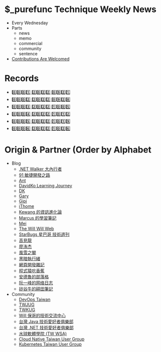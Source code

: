 # $_purefunc Technique Weekly News
* Every Wednesday
* Parts
  * news
  * memo
  * commercial
  * community
  * sentence
* [Contributions Are Welcomed](https://github.com/PureFuncInc/purefunc-technique-weekly-news/issues/new?assignees=Jian-Min-Huang&labels=new&template=contributions.md&title=)

# Records
* [0️⃣0️⃣0️⃣1️⃣ 2️⃣0️⃣2️⃣2️⃣ 0️⃣9️⃣2️⃣1️⃣](https://github.com/PureFuncInc/purefunc-weekly-news/milestone/1)
* [0️⃣0️⃣0️⃣2️⃣ 2️⃣0️⃣2️⃣2️⃣ 0️⃣9️⃣2️⃣8️⃣](https://github.com/PureFuncInc/purefunc-weekly-news/milestone/2)
* [0️⃣0️⃣0️⃣3️⃣ 2️⃣0️⃣2️⃣2️⃣ 1️⃣0️⃣0️⃣5️⃣](https://github.com/PureFuncInc/purefunc-weekly-news/milestone/3)
* [0️⃣0️⃣0️⃣4️⃣ 2️⃣0️⃣2️⃣2️⃣ 1️⃣0️⃣1️⃣2️⃣](https://github.com/PureFuncInc/purefunc-weekly-news/milestone/4)
* [0️⃣0️⃣0️⃣5️⃣ 2️⃣0️⃣2️⃣2️⃣ 1️⃣0️⃣1️⃣9️⃣](https://github.com/PureFuncInc/purefunc-weekly-news/milestone/5)
* [0️⃣0️⃣0️⃣6️⃣ 2️⃣0️⃣2️⃣2️⃣ 1️⃣0️⃣2️⃣6️⃣](https://github.com/PureFuncInc/purefunc-weekly-news/milestone/6)

# Origin & Partner (Order by Alphabet
* Blog
  * [.NET Walker 大內行者](https://www.facebook.com/DotNetWalker)
  * [91 敏捷開發之路](https://www.facebook.com/91agile)
  * [Ant](https://www.facebook.com/yftzeng.tw)
  * [DavidKo Learning Journey](https://www.facebook.com/DavidLearningJourney)
  * [DK](https://blog.gslin.org/)
  * [Gary](https://www.facebook.com/jakarta99)
  * [Gipi](https://www.facebook.com/gipi.net)
  * [iThome](https://www.ithome.com.tw/news)
  * [Kewang 的資訊進化論](https://www.facebook.com/kewang.information)
  * [Marcus 的學習筆記](https://www.facebook.com/marcustung.tech)
  * [Mei](https://www.facebook.com/mei.studio.li)
  * [The Will Will Web](https://blog.miniasp.com/)
  * [StarBugs 星巴哥 技術週刊](https://weekly.starbugs.dev/)
  * [高見龍](https://www.facebook.com/eddiekao)
  * [廖洧杰](https://www.facebook.com/sfismy)
  * [風雪之閣](https://www.facebook.com/cooldotnet)
  * [黑暗執行緒](https://blog.darkthread.net/)
  * [網頁開發雜記](https://www.facebook.com/thingsaboutwebdev)
  * [程式猿吃香蕉](https://www.facebook.com/banana4coder/)
  * [安德魯的部落格](https://www.facebook.com/andrew.blog.0928)
  * [阮一峰的网络日志](https://www.ruanyifeng.com/blog/)
  * [矽谷牛的耕田筆記](https://www.facebook.com/technologynoteniu)
* Community
  * [DevOps Taiwan](https://www.facebook.com/groups/817976138289434)
  * [TWJUG](https://www.facebook.com/groups/twjug)
  * [TWKUG](https://www.facebook.com/kotlintwn)
  * [Will 保哥的技術交流中心](https://www.facebook.com/will.fans)
  * [台灣 Java 技術愛好者俱樂部](https://www.facebook.com/groups/javatwug/)
  * [台灣 .NET 技術愛好者俱樂部](https://www.facebook.com/groups/DotNetUserGroupTaiwan/)
  * [水球軟體學院 (TW WSA)](https://www.facebook.com/groups/wsa.tw)
  * [Cloud Native Taiwan User Group](https://www.facebook.com/groups/cloudnative.tw/)
  * [Kubernetes Taiwan User Group](https://www.facebook.com/groups/k8s.tw/)
